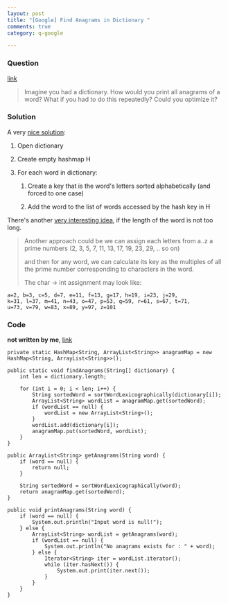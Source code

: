 ```yaml
---
layout: post
title: "[Google] Find Anagrams in Dictionary "
comments: true
category: q-google

---
```


### Question 

[link](http://www.careercup.com/question?id=3088)

> Imagine you had a dictionary. How would you print all anagrams of a word? What if you had to do this repeatedly? Could you optimize it?

### Solution

A very [nice solution](http://stackoverflow.com/a/12477976): 

1. Open dictionary

1. Create empty hashmap H

1. For each word in dictionary:

    1. Create a key that is the word's letters sorted alphabetically (and forced to one case)
    
    1. Add the word to the list of words accessed by the hash key in H

There's another [very interesting idea](http://karmaandcoding.blogspot.sg/2012/02/print-all-anagrams-for-word-from.html), if the length of the word is not too long. 

> Another approach could be we can assign each letters from a..z a prime numbers (2, 3, 5, 7, 11, 13, 17, 19, 23, 29, .. so on)
>
> and then for any word, we can calculate its key as the multiples of all the prime number corresponding to characters in the word. 
>
> The char -> int assignment may look like: 

    a=2, b=3, c=5, d=7, e=11, f=13, g=17, h=19, i=23, j=29, 
    k=31, l=37, m=41, n=43, o=47, p=53, q=59, r=61, s=67, t=71, 
    u=73, v=79, w=83, x=89, y=97, z=101

### Code

__not written by me__, [link](http://karmaandcoding.blogspot.sg/2012/02/print-all-anagrams-for-word-from.html)

	private static HashMap<String, ArrayList<String>> anagramMap = new HashMap<String, ArrayList<String>>();

	public static void findAnagrams(String[] dictionary) {
		int len = dictionary.length;

		for (int i = 0; i < len; i++) {
			String sortedWord = sortWordLexicographically(dictionary[i]);
			ArrayList<String> wordList = anagramMap.get(sortedWord);
			if (wordList == null) {
				wordList = new ArrayList<String>();
			}
			wordList.add(dictionary[i]);
			anagramMap.put(sortedWord, wordList);
		}
	}

	public ArrayList<String> getAnagrams(String word) {
		if (word == null) {
			return null;
		}

		String sortedWord = sortWordLexicographically(word);
		return anagramMap.get(sortedWord);
	}

	public void printAnagrams(String word) {
		if (word == null) {
			System.out.println("Input word is null!");
		} else {
			ArrayList<String> wordList = getAnagrams(word);
			if (wordList == null) {
				System.out.println("No anagrams exists for : " + word);
			} else {
				Iterator<String> iter = wordList.iterator();
				while (iter.hasNext()) {
					System.out.print(iter.next());
				}
			}
		}
	}
